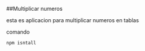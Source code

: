 ##Multiplicar numeros

esta es aplicacion para multiplicar numeros
en tablas

comando

```
npm isntall
```